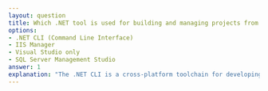 ```yaml
---
layout: question
title: Which .NET tool is used for building and managing projects from the command line?
options:
- .NET CLI (Command Line Interface)
- IIS Manager
- Visual Studio only
- SQL Server Management Studio
answer: 1
explanation: "The .NET CLI is a cross-platform toolchain for developing .NET applications. It provides commands for creating, building, running, and publishing .NET applications from the command line."
---
```

